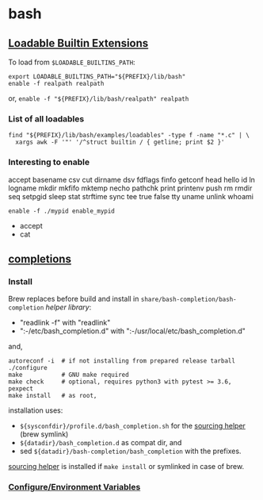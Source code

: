 #  bash

## [Loadable Builtin Extensions](_build/lib/bash)

To load from `$LOADABLE_BUILTINS_PATH`:

````shell
export LOADABLE_BUILTINS_PATH="${PREFIX}/lib/bash"
enable -f realpath realpath
`````
or, `enable -f "${PREFIX}/lib/bash/realpath" realpath`

### List of all loadables
````shell
find "${PREFIX}/lib/bash/examples/loadables" -type f -name "*.c" | \
  xargs awk -F '"' '/^struct builtin / { getline; print $2 }'
````
### Interesting to enable
accept basename csv cut dirname dsv fdflags finfo getconf head hello id ln logname mkdir mkfifo mktemp  necho pathchk print printenv push rm rmdir seq setpgid sleep stat strftime sync tee true false tty uname unlink whoami

````shell
enable -f ./mypid enable_mypid
````
* accept
* cat 
## [completions](https://github.com/scop/bash-completion)

### Install
Brew replaces before build and install in `share/bash-completion/bash-completion` *helper library*:
* "readlink -f" with "readlink"
* ":-/etc/bash_completion.d" with ":-/usr/local/etc/bash_completion.d"

and, 
````shell
autoreconf -i  # if not installing from prepared release tarball
./configure
make           # GNU make required
make check     # optional, requires python3 with pytest >= 3.6, pexpect
make install   # as root,
````

installation uses:
* `${sysconfdir}/profile.d/bash_completion.sh` for the 
[sourcing helper](https://github.com/scop/bash-completion/blob/master/bash_completion.sh.in) (brew symlink)
* `${datadir}/bash_completion.d` as compat dir, and
* sed `${datadir}/bash-completion/bash_completion` with the prefixes.

[sourcing helper](https://github.com/scop/bash-completion/blob/master/bash_completion.sh.in) 
is installed if `make install` or symlinked in case of brew.

### [Configure/Environment Variables](https://github.com/scop/bash-completion/blob/master/doc/configuration.md)
